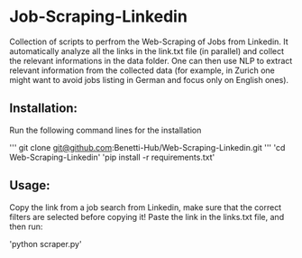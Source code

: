 # Job-Scraping-Linkedin

Collection of scripts to perfrom the Web-Scraping of Jobs from Linkedin. It automatically analyze all the links in the link.txt file (in parallel) and collect the relevant informations in the data folder. One can then use NLP to extract relevant information from the collected data (for example, in Zurich one might want to avoid jobs listing in German and focus only on English ones).

## Installation:

Run the following command lines for the installation

'''
git clone git@github.com:Benetti-Hub/Web-Scraping-Linkedin.git
'''
'cd Web-Scraping-Linkedin'
'pip install -r requirements.txt'

## Usage:

Copy the link from a job search from Linkedin, make sure that the correct filters are selected before copying it!
Paste the link in the links.txt file, and then run:

'python scraper.py'






